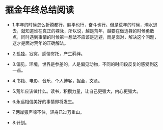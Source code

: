 # 掘金年终总结阅读

- 1.丰年的时候怎么折腾都行，躺平也行，奋斗也行。但是荒年的时候，潮水退去，就知道谁在真正的裸泳，所以说，越是荒年，越要在做选择的时候勇敢点，同时遇到事情的时候第一想法不应该是逃避，而是面对，解决这个问题，这才是面对荒年的正确解法。

- 2.孤独，寂寞，感情寄托，产生羁绊。

- 3.偏见，环境，世界是参差的，人是偏见动物，不同的时间段反复的感受到这一点。

- 4.书籍、电影、音乐、个人博客，掘金，文章。

- 5.荒年应该做什么。读书，积攒力量，让自己更强大，内心更强大。

- 6.永远相信美好的事情即将发生。

- 7.两岸猿声啼不住，轻舟已过万重山。

- 8.计划。
